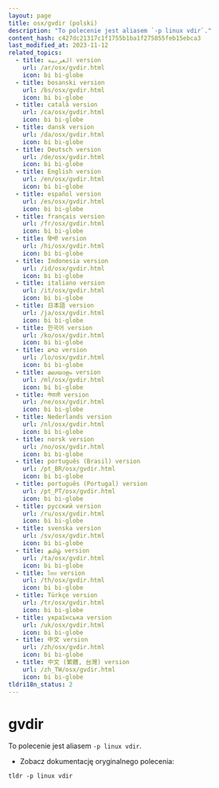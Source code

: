 ```yaml
---
layout: page
title: osx/gvdir (polski)
description: "To polecenie jest aliasem `-p linux vdir`."
content_hash: c427dc21317c1f1755b1ba1f275855feb15ebca3
last_modified_at: 2023-11-12
related_topics:
  - title: العربية version
    url: /ar/osx/gvdir.html
    icon: bi bi-globe
  - title: bosanski version
    url: /bs/osx/gvdir.html
    icon: bi bi-globe
  - title: català version
    url: /ca/osx/gvdir.html
    icon: bi bi-globe
  - title: dansk version
    url: /da/osx/gvdir.html
    icon: bi bi-globe
  - title: Deutsch version
    url: /de/osx/gvdir.html
    icon: bi bi-globe
  - title: English version
    url: /en/osx/gvdir.html
    icon: bi bi-globe
  - title: español version
    url: /es/osx/gvdir.html
    icon: bi bi-globe
  - title: français version
    url: /fr/osx/gvdir.html
    icon: bi bi-globe
  - title: हिन्दी version
    url: /hi/osx/gvdir.html
    icon: bi bi-globe
  - title: Indonesia version
    url: /id/osx/gvdir.html
    icon: bi bi-globe
  - title: italiano version
    url: /it/osx/gvdir.html
    icon: bi bi-globe
  - title: 日本語 version
    url: /ja/osx/gvdir.html
    icon: bi bi-globe
  - title: 한국어 version
    url: /ko/osx/gvdir.html
    icon: bi bi-globe
  - title: ລາວ version
    url: /lo/osx/gvdir.html
    icon: bi bi-globe
  - title: മലയാളം version
    url: /ml/osx/gvdir.html
    icon: bi bi-globe
  - title: नेपाली version
    url: /ne/osx/gvdir.html
    icon: bi bi-globe
  - title: Nederlands version
    url: /nl/osx/gvdir.html
    icon: bi bi-globe
  - title: norsk version
    url: /no/osx/gvdir.html
    icon: bi bi-globe
  - title: português (Brasil) version
    url: /pt_BR/osx/gvdir.html
    icon: bi bi-globe
  - title: português (Portugal) version
    url: /pt_PT/osx/gvdir.html
    icon: bi bi-globe
  - title: русский version
    url: /ru/osx/gvdir.html
    icon: bi bi-globe
  - title: svenska version
    url: /sv/osx/gvdir.html
    icon: bi bi-globe
  - title: தமிழ் version
    url: /ta/osx/gvdir.html
    icon: bi bi-globe
  - title: ไทย version
    url: /th/osx/gvdir.html
    icon: bi bi-globe
  - title: Türkçe version
    url: /tr/osx/gvdir.html
    icon: bi bi-globe
  - title: українська version
    url: /uk/osx/gvdir.html
    icon: bi bi-globe
  - title: 中文 version
    url: /zh/osx/gvdir.html
    icon: bi bi-globe
  - title: 中文 (繁體, 台灣) version
    url: /zh_TW/osx/gvdir.html
    icon: bi bi-globe
tldri18n_status: 2
---
```

# gvdir

To polecenie jest aliasem `-p linux vdir`.

- Zobacz dokumentację oryginalnego polecenia:

`tldr -p linux vdir`
